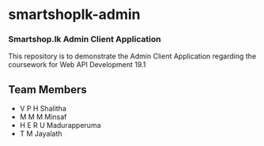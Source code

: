 # smartshoplk-admin

### Smartshop.lk Admin Client Application

This repository is to demonstrate the Admin Client Application regarding the coursework for Web API Development 19.1

## Team Members
* V P H Shalitha
* M M M Minsaf
* H E R U Madurapperuma
* T M Jayalath
